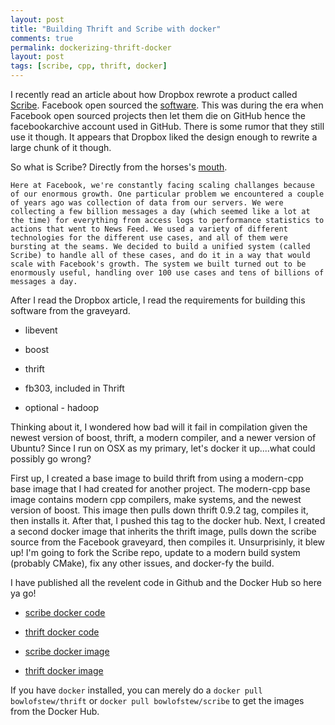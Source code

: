 ```yaml
---
layout: post
title: "Building Thrift and Scribe with docker"
comments: true
permalink: dockerizing-thrift-docker
layout: post
tags: [scribe, cpp, thrift, docker]
---
```


I recently read an article about how Dropbox rewrote a product called [Scribe](https://blogs.dropbox.com/tech/2015/05/how-to-write-a-better-scribe/).  Facebook open sourced the [software](https://github.com/facebookarchive/scribe).  This was during the era when Facebook open sourced projects then let them die on GitHub hence the facebookarchive account used in GitHub.  There is some rumor that they still use it though.  It appears that Dropbox liked the design enough to rewrite a large chunk of it though.

So what is Scribe?  Directly from the horses's [mouth](https://www.facebook.com/notes/facebook-engineering/facebooks-scribe-technology-now-open-source/32008268919).

```
Here at Facebook, we're constantly facing scaling challanges because of our enormous growth. One particular problem we encountered a couple of years ago was collection of data from our servers. We were collecting a few billion messages a day (which seemed like a lot at the time) for everything from access logs to performance statistics to actions that went to News Feed. We used a variety of different technologies for the different use cases, and all of them were bursting at the seams. We decided to build a unified system (called Scribe) to handle all of these cases, and do it in a way that would scale with Facebook's growth. The system we built turned out to be enormously useful, handling over 100 use cases and tens of billions of messages a day.
```

After I read the Dropbox article, I read the requirements for building this software from the graveyard.

  * libevent

  * boost

  * thrift

  * fb303, included in Thrift

  * optional - hadoop

Thinking about it, I wondered how bad will it fail in compilation given the newest version of boost, thrift, a modern compiler, and a newer version of Ubuntu?  Since I run on OSX as my primary, let's docker it up....what could possibly go wrong?

First up, I created a base image to build thrift from using a modern-cpp base image that I had created for another project.  The modern-cpp base image contains modern cpp compilers, make systems, and the newest version of boost.  This image then pulls down thrift 0.9.2 tag, compiles it, then installs it.  After that, I pushed this tag to the docker hub.  Next, I created a second docker image that inherits the thrift image, pulls down the scribe source from the Facebook graveyard, then compiles it.  Unsurprisinly, it blew up! I'm going to fork the Scribe repo, update to a modern build system (probably CMake), fix any other issues, and docker-fy the build.  

I have published all the revelent code in Github and the Docker Hub so here ya go!

  * [scribe docker code](https://github.com/bowlofstew/docker-scribe)

  * [thrift docker code](https://github.com/bowlofstew/docker-thrift)

  * [scribe docker image](https://hub.docker.com/r/bowlofstew/thrift/)

  * [thrift docker image](https://hub.docker.com/r/bowlofstew/scribe/)

  If you have `docker` installed, you can merely do a `docker pull bowlofstew/thrift` or `docker pull bowlofstew/scribe` to get the images from the Docker Hub.